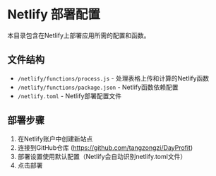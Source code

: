 # Netlify 部署配置

本目录包含在Netlify上部署应用所需的配置和函数。

## 文件结构

- `/netlify/functions/process.js` - 处理表格上传和计算的Netlify函数
- `/netlify/functions/package.json` - Netlify函数依赖配置
- `/netlify.toml` - Netlify部署配置文件

## 部署步骤

1. 在Netlify账户中创建新站点
2. 连接到GitHub仓库 (https://github.com/tangzongzi/DayProfit)
3. 部署设置使用默认配置（Netlify会自动识别netlify.toml文件）
4. 点击部署 